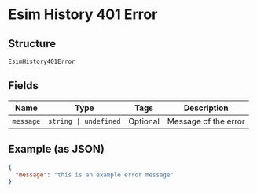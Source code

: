 
# Esim History 401 Error

## Structure

`EsimHistory401Error`

## Fields

| Name | Type | Tags | Description |
|  --- | --- | --- | --- |
| `message` | `string \| undefined` | Optional | Message of the error |

## Example (as JSON)

```json
{
  "message": "this is an example error message"
}
```

